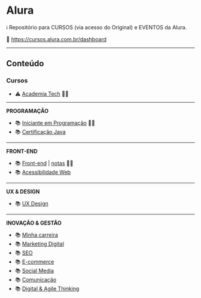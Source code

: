 # Alura

<!-- LEGENDAS para ÍCONES:
  - :link:               = Links da web
  - :running::dash:      = Fazendo
  - :books:              = Conteúdo
  - :memo:               = Exercícios
  - :white_check_mark:   = Feito
  - :dart:               = Módulo Concluído
  - :trophy:             = Medalhas
  - :information_source: = Informação importante
  - :name_badge:         = Certificado
  - :warning:            = Prioridades
  - :page_facing_up:     = para Artigos
  - :tada:               = para Eventos
-->

:information_source: Repositório para CURSOS (via acesso do Original) e EVENTOS da Alura.

:link: <https://cursos.alura.com.br/dashboard>

---

## Conteúdo

### Cursos

- :warning: [Academia Tech](https://cursos.alura.com.br/corp/academia-tech-16094-p124919) :running::dash:

---

**PROGRAMAÇÃO**

- :books: [Iniciante em Programação](./programacao/inicianteProgramacao/readme.md) :running::dash:
- :books: [Certificação Java](https://cursos.alura.com.br/formacao-certificacao-java)

---

**FRONT-END**

- :books: [Front-end](https://cursos.alura.com.br/formacao-front-end) | [notas](./frontend/readme.md) :running::dash:
- :books: [Acessibilidade Web](https://cursos.alura.com.br/formacao-acessibilidade-web)

---

**UX & DESIGN**

- :books: [UX Design](https://cursos.alura.com.br/formacao-ux)

---

**INOVAÇÃO & GESTÃO**

- :books: [Minha carreira](https://cursos.alura.com.br/formacao-minha-carreira)
- :books: [Marketing Digital](https://cursos.alura.com.br/formacao-marketing-digital)
- :books: [SEO](https://cursos.alura.com.br/formacao-seo)
- :books: [E-commerce](https://cursos.alura.com.br/formacao-e-commerce)
- :books: [Social Media](https://cursos.alura.com.br/formacao-social-media)
- :books: [Comunicação](https://cursos.alura.com.br/formacao-comunicacao)
- :books: [Digital & Agile Thinking](https://cursos.alura.com.br/formacao-digital-e-agile-thinking)
